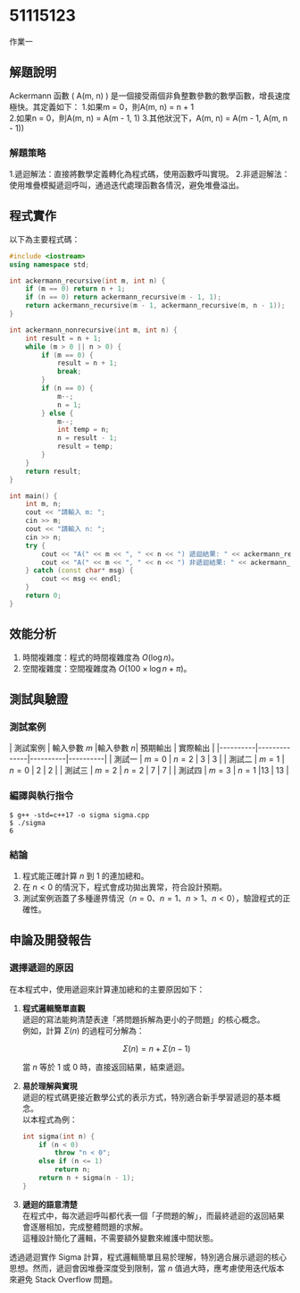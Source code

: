 # 51115123

作業一

## 解題說明
Ackermann 函數 ( A(m, n) ) 是一個接受兩個非負整數參數的數學函數，增長速度極快。其定義如下：
1.如果m = 0，則A(m, n) = n + 1  
2.如果n = 0，則A(m, n) = A(m - 1, 1)
3.其他狀況下，A(m, n) = A(m - 1, A(m, n - 1))
### 解題策略
1.遞迴解法：直接將數學定義轉化為程式碼，使用函數呼叫實現。
2.非遞迴解法：使用堆疊模擬遞迴呼叫，通過迭代處理函數各情況，避免堆疊溢出。
## 程式實作

以下為主要程式碼：

```cpp
#include <iostream>
using namespace std;

int ackermann_recursive(int m, int n) {
    if (m == 0) return n + 1;
    if (n == 0) return ackermann_recursive(m - 1, 1);
    return ackermann_recursive(m - 1, ackermann_recursive(m, n - 1));
}

int ackermann_nonrecursive(int m, int n) {
    int result = n + 1;
    while (m > 0 || n > 0) {
        if (m == 0) {
            result = n + 1;
            break;
        }
        if (n == 0) {
            m--;
            n = 1;
        } else {
            m--;
            int temp = n;
            n = result - 1;
            result = temp;
        }
    }
    return result;
}

int main() {
    int m, n;
    cout << "請輸入 m: ";
    cin >> m;
    cout << "請輸入 n: ";
    cin >> n;
    try {
        cout << "A(" << m << ", " << n << ") 遞迴結果: " << ackermann_recursive(m, n) << endl;
        cout << "A(" << m << ", " << n << ") 非遞迴結果: " << ackermann_nonrecursive(m, n) << endl;
    } catch (const char* msg) {
        cout << msg << endl;
    }
    return 0;
}
```

## 效能分析

1. 時間複雜度：程式的時間複雜度為 $O(\log n)$。
2. 空間複雜度：空間複雜度為 $O(100\times \log n + \pi)$。

## 測試與驗證

### 測試案例

| 測試案例 | 輸入參數 $m$ |輸入參數 $n$| 預期輸出 | 實際輸出 |
|----------|--------------|----------|----------|
| 測試一   | $m = 0$      | $n = 2$      | 3        | 3        |
| 測試二   | $m = 1$      | $n = 0$      | 2        | 2        |
| 測試三   | $m = 2$      | $n = 2$      | 7        | 7        |
| 測試四   | $m = 3$      | $n = 1$      |13       | 13       |


### 編譯與執行指令

```shell
$ g++ -std=c++17 -o sigma sigma.cpp
$ ./sigma
6
```

### 結論

1. 程式能正確計算 $n$ 到 $1$ 的連加總和。  
2. 在 $n < 0$ 的情況下，程式會成功拋出異常，符合設計預期。  
3. 測試案例涵蓋了多種邊界情況（$n = 0$、$n = 1$、$n > 1$、$n < 0$），驗證程式的正確性。

## 申論及開發報告

### 選擇遞迴的原因

在本程式中，使用遞迴來計算連加總和的主要原因如下：

1. **程式邏輯簡單直觀**  
   遞迴的寫法能夠清楚表達「將問題拆解為更小的子問題」的核心概念。  
   例如，計算 $\Sigma(n)$ 的過程可分解為：  

   $$
   \Sigma(n) = n + \Sigma(n-1)
   $$

   當 $n$ 等於 1 或 0 時，直接返回結果，結束遞迴。

2. **易於理解與實現**  
   遞迴的程式碼更接近數學公式的表示方式，特別適合新手學習遞迴的基本概念。  
   以本程式為例：  

   ```cpp
   int sigma(int n) {
       if (n < 0)
           throw "n < 0";
       else if (n <= 1)
           return n;
       return n + sigma(n - 1);
   }
   ```

3. **遞迴的語意清楚**  
   在程式中，每次遞迴呼叫都代表一個「子問題的解」，而最終遞迴的返回結果會逐層相加，完成整體問題的求解。  
   這種設計簡化了邏輯，不需要額外變數來維護中間狀態。

透過遞迴實作 Sigma 計算，程式邏輯簡單且易於理解，特別適合展示遞迴的核心思想。然而，遞迴會因堆疊深度受到限制，當 $n$ 值過大時，應考慮使用迭代版本來避免 Stack Overflow 問題。
